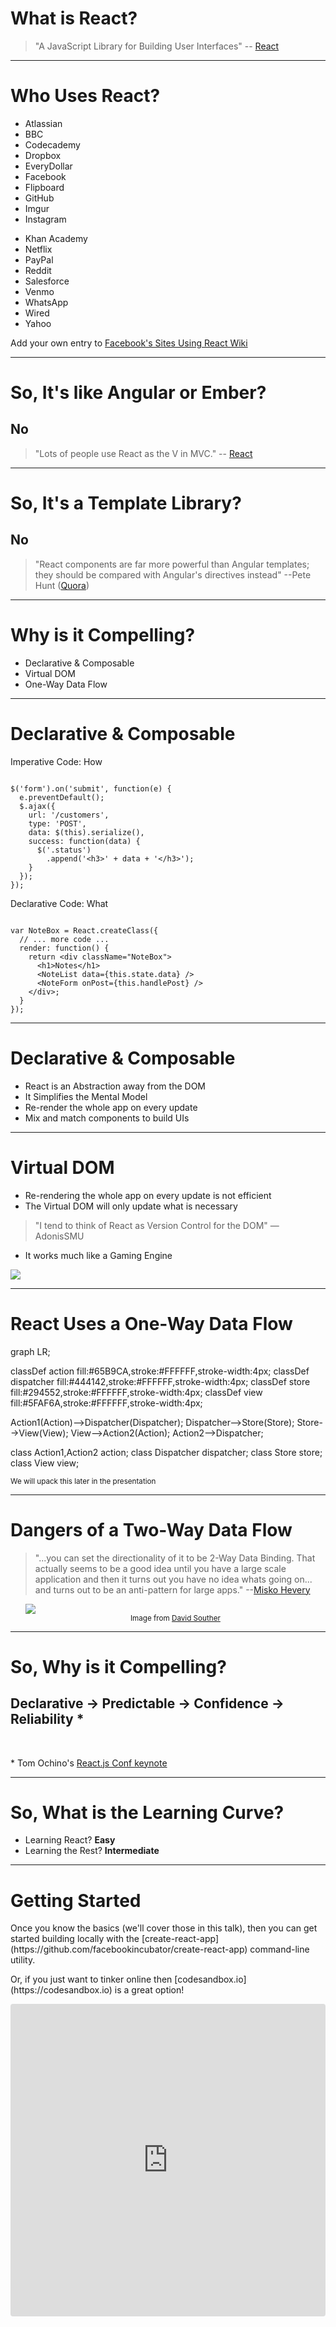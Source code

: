 <!--
{
  "className": "Slide--title"
}
-->

# What is React?

> "A JavaScript Library for Building User Interfaces" -- [React](https://facebook.github.io/react/)


---

# Who Uses React?

<div class="Split">
  <div class="Split-column">
    <ul>
      <li>Atlassian</li>
      <li>BBC</li>
      <li>Codecademy</li>
      <li>Dropbox</li>
      <li>EveryDollar</li>
      <li>Facebook</li>
      <li>Flipboard</li>
      <li>GitHub</li>
      <li>Imgur</li>
      <li>Instagram</li>
    </ul>
  </div>
  <div class="Split-column">
    <ul>
      <li>Khan Academy</li>
      <li>Netflix</li>
      <li>PayPal</li>
      <li>Reddit</li>
      <li>Salesforce</li>
      <li>Venmo</li>
      <li>WhatsApp</li>
      <li>Wired</li>
      <li>Yahoo</li>
    </ul>
  </div>
</div>

Add your own entry to [Facebook's Sites Using React Wiki](https://github.com/facebook/react/wiki/Sites-Using-React)

---

# So, It's like Angular or Ember?

## No

>  "Lots of people use React as the V in MVC." -- [React](https://facebook.github.io/react/)

---

# So, It's a Template Library?

## No

> "React components are far more powerful than Angular templates; they should be compared with Angular's directives instead" --Pete Hunt ([Quora](http://www.quora.com/Pete-Hunt/Posts/Facebooks-React-vs-AngularJS-A-Closer-Look))

---

# Why is it Compelling?

* Declarative & Composable
* Virtual DOM
* One-Way Data Flow

---

# Declarative & Composable

<div class="Split">
  <div class="Split-column">
    <p>Imperative Code: How</p>
    <pre class="language-javascript language--clean language--small"><code>
$('form').on('submit', function(e) {
  e.preventDefault();
  $.ajax({
    url: '/customers',
    type: 'POST',
    data: $(this).serialize(),
    success: function(data) {
      $('.status')
        .append('&lt;h3&gt;' + data + '&lt;/h3&gt;');
    }
  });
});</code></pre>
  </div>
  <div class="Split-column">
    <p>Declarative Code: What</p>
    <pre class="language-jsx language--clean language--small"><code>
var NoteBox = React.createClass({
  // ... more code ...
  render: function() {
    return &lt;div className="NoteBox"&gt;
      &lt;h1>Notes&lt;/h1&gt;
      &lt;NoteList data={this.state.data} /&gt;
      &lt;NoteForm onPost={this.handlePost} /&gt;
    &lt;/div&gt;;
  }
});</code></pre>
  </div>
</div>  

---

# Declarative & Composable

* React is an Abstraction away from the DOM
* It Simplifies the Mental Model
* Re-render the whole app on every update
* Mix and match components to build UIs

---

# Virtual DOM

<div class="Split">
  <div class="Split-column">
  <ul>
<li> Re-rendering the whole app on every update is not efficient
<li> The Virtual DOM will only update what is necessary
</ul>
<blockquote> "I tend to think of React as Version Control for the DOM" —AdonisSMU</blockquote>

  </div>
  <div class="Split-column">
  <ul>

<li> It works much like a Gaming Engine
</ul>
<img src="./img/mario-sprite.png" />


  </div>
</div>

---

# React Uses a One-Way Data Flow

<div class="mermaid">
  graph LR;

  classDef action fill:#65B9CA,stroke:#FFFFFF,stroke-width:4px;
  classDef dispatcher fill:#444142,stroke:#FFFFFF,stroke-width:4px;
  classDef store fill:#294552,stroke:#FFFFFF,stroke-width:4px;
  classDef view fill:#5FAF6A,stroke:#FFFFFF,stroke-width:4px;

  Action1(Action)-->Dispatcher(Dispatcher);
  Dispatcher-->Store(Store);
  Store-->View(View);
  View-->Action2(Action);
  Action2-->Dispatcher;

  class Action1,Action2 action;
  class Dispatcher dispatcher;
  class Store store;
  class View view;
</div>

<small>We will upack this later in the presentation</small>

---

# Dangers of a Two-Way Data Flow

<div class="Split">
  <div class="Split-column">
<blockquote>"...you can set the directionality of it to be 2-Way Data Binding. That actually seems to be a good idea until you have a large scale application and then it turns out you have no idea whats going on... and turns out to be an anti-pattern for large apps." --<a href="https://www.youtube.com/watch?v=uD6Okha_Yj0#t=1785">Misko Hevery</a></blockquote>

  </div>
  <div class="Split-column">
  <ul>

<img src="./img/2-way-binding.png" />
<small style="text-align: center; display: block;">Image from <a href="https://medium.com/@davidsouther/song-flux-e1f9786579f6">David Souther</a></small>

  </div>
</div>

---

# So, Why is it Compelling?

## Declarative → Predictable → Confidence → Reliability <span class="Footnote">*<span>

<br />

<span class="Footnote">*</span> Tom Ochino's [React.js Conf keynote](https://www.youtube.com/watch?v=KVZ-P-ZI6W4#t=868)

---

# So, What is the Learning Curve?

* Learning React? **Easy**
* Learning the Rest? **Intermediate**

---

<!--
{
  "className": "Slide--reload"
}
-->

# Getting Started

<div class="Split">
  <div class="Split-column">

<p>Once you know the basics (we'll cover those in this talk), then you can get started building locally with the [create-react-app](https://github.com/facebookincubator/create-react-app) command-line utility.</p>

<p>Or, if you just want to tinker online then [codesandbox.io](https://codesandbox.io) is a great option!</p>

  </div>
  <div class="Split-column">


<iframe src="https://codesandbox.io/embed/92yzpkw2xw?autoresize=1&codemirror=1" 
data-online="https://codesandbox.io/embed/92yzpkw2xw?autoresize=1&codemirror=1"
data-offline="https://codesandbox.io/embed/92yzpkw2xw?autoresize=1&codemirror=1"
style="width:100%; height:500px; border:0; border-radius: 4px; overflow:hidden;" sandbox="allow-modals allow-forms allow-popups allow-scripts allow-same-origin"></iframe>
  </div>
</div>



<!--

---

# Large Scale Applications?

* React scales better with complexity
* Good news is... the main SPA frameworks are influencing each other
* Angular 2x & Ember 2x are moving away from 2-way data binding

---

# Is React Similar to Web Components?

## No

React is abstracted away from the browser, while Web Components will be a native browser feature

> "We’re not going to build React on it because there’s a strong model difference -- imperative in Web Components to declarative in React.  Web Components doesn’t have an idiomatic way to define things like where events go." -—Sebastian [Google Docs](https://docs.google.com/document/d/1QZxArgMwidgCrAbuSikcB2iBxkffH6w0YB0C1qCsuH0/edit)

---

# Can React be used with other JavaScript MVC Frameworks? Yes

* [Improving Angular Rendering Performance](http://mono.software/posts/Improving-AngularJS-long-list-rendering-performance-using-ReactJS/) & [Faster Angular Rendering](http://www.williambrownstreet.net/blog/2014/04/faster-angularjs-rendering-angularjs-and-reactjs/)
* [Using React as Backbone View](http://www.thomasboyt.com/2013/12/17/using-reactjs-as-a-backbone-view.html)

-->
